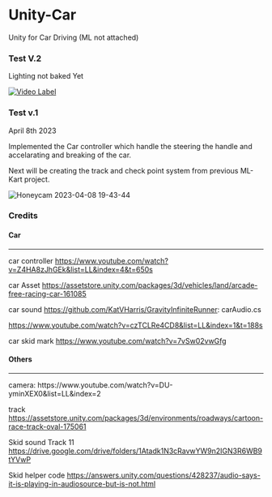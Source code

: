 # Unity-Car
Unity for Car Driving (ML not attached)

<h3> Test V.2 </h3>

Lighting not baked Yet

[![Video Label](http://img.youtube.com/vi/9AP93leFCc0.jpg)](https://www.youtube.com/watch?v=9AP93leFCc0)

<h3> Test v.1</h3>
April 8th 2023 
 
Implemented the Car controller which handle the steering the handle and accelarating and breaking of the car. 

Next will be creating the track and check point system from previous ML-Kart project.


![Honeycam 2023-04-08 19-43-44](https://user-images.githubusercontent.com/54969114/230747072-8f3bbc68-3fbd-4d44-9738-9bfe7c196b5e.gif)

<h3> Credits </h3>

<h4> Car </h4>
<hr>

 car controller
 https://www.youtube.com/watch?v=Z4HA8zJhGEk&list=LL&index=4&t=650s
 
 car Asset
 https://assetstore.unity.com/packages/3d/vehicles/land/arcade-free-racing-car-161085

 car sound
 https://github.com/KatVHarris/GravityInfiniteRunner: carAudio.cs
 
 https://www.youtube.com/watch?v=czTCLRe4CD8&list=LL&index=1&t=188s

 car skid mark
 https://www.youtube.com/watch?v=7vSw02vwGfg
 
 <h4> Others </h4>
<hr>
 camera: 
 https://www.youtube.com/watch?v=DU-yminXEX0&list=LL&index=2
 
 track
 https://assetstore.unity.com/packages/3d/environments/roadways/cartoon-race-track-oval-175061
 
 Skid sound Track 11
 https://drive.google.com/drive/folders/1Atadk1N3cRavwYW9n2IGN3R6WB9tYVwP
 
 Skid helper code
 https://answers.unity.com/questions/428237/audio-says-it-is-playing-in-audiosource-but-is-not.html
